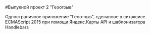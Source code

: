 #Выпукной проект 2 "Геоотзыв"

Одностраничное приложение "Геоотзыв", сделанное в ситаксисе ECMAScript 2015 при помощи Яндекс.Карты API и шаблонизатора Handlebars    